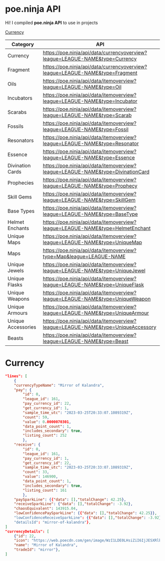 # poe.ninja API

Hi! I compiled **poe.ninja API** to use in projects

[Currency](https://github.com/ayberkgezer/poe.ninja-API-Document#currency)

| Category           | API                                                                             |
| ------------------ | ------------------------------------------------------------------------------- |
| Currency           | https://poe.ninja/api/data/currencyoverview?league=LEAGUE-NAME&type=Currency    |
| Fragment           | https://poe.ninja/api/data/currencyoverview?league=LEAGUE-NAME&type=Fragment    |
| Oils               | https://poe.ninja/api/data/itemoverview?league=LEAGUE-NAME&type=Oil             |
| Incubators         | https://poe.ninja/api/data/itemoverview?league=LEAGUE-NAME&type=Incubator       |
| Scarabs            | https://poe.ninja/api/data/itemoverview?league=LEAGUE-NAME&type=Scarab          |
| Fossils            | https://poe.ninja/api/data/itemoverview?league=LEAGUE-NAME&type=Fossil          |
| Resonators         | https://poe.ninja/api/data/itemoverview?league=LEAGUE-NAME&type=Resonator       |
| Essence            | https://poe.ninja/api/data/itemoverview?league=LEAGUE-NAME&type=Essence         |
| Divination Cards   | https://poe.ninja/api/data/itemoverview?league=LEAGUE-NAME&type=DivinationCard  |
| Prophecies         | https://poe.ninja/api/data/itemoverview?league=LEAGUE-NAME&type=Prophecy        |
| Skill Gems         | https://poe.ninja/api/data/itemoverview?league=LEAGUE-NAME&type=SkillGem        |
| Base Types         | https://poe.ninja/api/data/itemoverview?league=LEAGUE-NAME&type=BaseType        |
| Helmet Enchants    | https://poe.ninja/api/data/itemoverview?league=LEAGUE-NAME&type=HelmetEnchant   |
| Unique Maps        | https://poe.ninja/api/data/itemoverview?league=LEAGUE-NAME&type=UniqueMap       |
| Maps               | https://poe.ninja/api/data/itemoverview?type=Map&league=LEAGUE-NAME             |
| Unique Jewels      | https://poe.ninja/api/data/itemoverview?league=LEAGUE-NAME&type=UniqueJewel     |
| Unique Flasks      | https://poe.ninja/api/data/itemoverview?league=LEAGUE-NAME&type=UniqueFlask     |
| Unique Weapons     | https://poe.ninja/api/data/itemoverview?league=LEAGUE-NAME&type=UniqueWeapon    |
| Unique Armours     | https://poe.ninja/api/data/itemoverview?league=LEAGUE-NAME&type=UniqueArmour    |
| Unique Accessories | https://poe.ninja/api/data/itemoverview?league=LEAGUE-NAME&type=UniqueAccessory |
| Beasts             | https://poe.ninja/api/data/itemoverview?league=LEAGUE-NAME&type=Beast           |

# Currency

```json
"lines": [
    {
    "currencyTypeName": "Mirror of Kalandra",
    "pay": {
        "id": 0,
        "league_id": 161,
        "pay_currency_id": 22,
        "get_currency_id": 1,
        "sample_time_utc": "2023-03-25T20:33:07.1089319Z",
        "count": 59,
        "value": 0.0000070301,
        "data_point_count": 1,
        "includes_secondary": true,
        "listing_count": 252
        },
    "receive": {
        "id": 0,
        "league_id": 161,
        "pay_currency_id": 1,
        "get_currency_id": 22,
        "sample_time_utc": "2023-03-25T20:33:07.1089319Z",
        "count": 33,
        "value": 146900,
        "data_point_count": 1,
        "includes_secondary": true,
        "listing_count": 161
        },
    "paySparkLine": {{"data": [],"totalChange": 42.25},
    "receiveSparkLine": {"data": [],"totalChange": -3.92},
    "chaosEquivalent": 143915.04,
    "lowConfidencePaySparkLine": {{"data": [],"totalChange": 42.25}},
    "lowConfidenceReceiveSparkLine": {{"data": [],"totalChange": -3.92},
    "detailsId": "mirror-of-kalandra"},
]
"currencyDetails": [
    {"id": 22,
    "icon": "https://web.poecdn.com/gen/image/WzI1LDE0LHsiZiI6IjJESXRlbXMvQ3VycmVuY3kvQ3VycmVuY3lEdXBsaWNhdGUiLCJ3IjoxLCJoIjoxLCJzY2FsZSI6MX1d/7111e35254/CurrencyDuplicate.png",
    "name": "Mirror of Kalandra",
    "tradeId": "mirror"},
]
```
